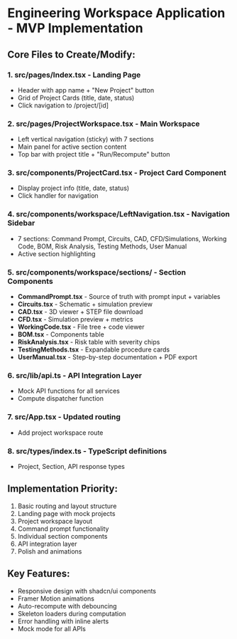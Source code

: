 # Engineering Workspace Application - MVP Implementation

## Core Files to Create/Modify:

### 1. **src/pages/Index.tsx** - Landing Page
- Header with app name + "New Project" button
- Grid of Project Cards (title, date, status)
- Click navigation to /project/[id]

### 2. **src/pages/ProjectWorkspace.tsx** - Main Workspace
- Left vertical navigation (sticky) with 7 sections
- Main panel for active section content
- Top bar with project title + "Run/Recompute" button

### 3. **src/components/ProjectCard.tsx** - Project Card Component
- Display project info (title, date, status)
- Click handler for navigation

### 4. **src/components/workspace/LeftNavigation.tsx** - Navigation Sidebar
- 7 sections: Command Prompt, Circuits, CAD, CFD/Simulations, Working Code, BOM, Risk Analysis, Testing Methods, User Manual
- Active section highlighting

### 5. **src/components/workspace/sections/** - Section Components
- **CommandPrompt.tsx** - Source of truth with prompt input + variables
- **Circuits.tsx** - Schematic + simulation preview
- **CAD.tsx** - 3D viewer + STEP file download
- **CFD.tsx** - Simulation preview + metrics
- **WorkingCode.tsx** - File tree + code viewer
- **BOM.tsx** - Components table
- **RiskAnalysis.tsx** - Risk table with severity chips
- **TestingMethods.tsx** - Expandable procedure cards
- **UserManual.tsx** - Step-by-step documentation + PDF export

### 6. **src/lib/api.ts** - API Integration Layer
- Mock API functions for all services
- Compute dispatcher function

### 7. **src/App.tsx** - Updated routing
- Add project workspace route

### 8. **src/types/index.ts** - TypeScript definitions
- Project, Section, API response types

## Implementation Priority:
1. Basic routing and layout structure
2. Landing page with mock projects
3. Project workspace layout
4. Command prompt functionality
5. Individual section components
6. API integration layer
7. Polish and animations

## Key Features:
- Responsive design with shadcn/ui components
- Framer Motion animations
- Auto-recompute with debouncing
- Skeleton loaders during computation
- Error handling with inline alerts
- Mock mode for all APIs
